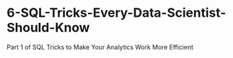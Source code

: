 # 6-SQL-Tricks-Every-Data-Scientist-Should-Know
Part 1 of SQL Tricks to Make Your Analytics Work More Efficient
